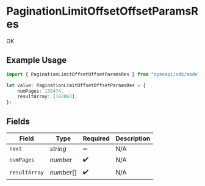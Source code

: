 # PaginationLimitOffsetOffsetParamsRes

OK

## Example Usage

```typescript
import { PaginationLimitOffsetOffsetParamsRes } from "openapi/sdk/models/operations";

let value: PaginationLimitOffsetOffsetParamsRes = {
    numPages: 135474,
    resultArray: [102863],
};
```

## Fields

| Field              | Type               | Required           | Description        |
| ------------------ | ------------------ | ------------------ | ------------------ |
| `next`             | *string*           | :heavy_minus_sign: | N/A                |
| `numPages`         | *number*           | :heavy_check_mark: | N/A                |
| `resultArray`      | *number*[]         | :heavy_check_mark: | N/A                |